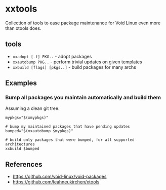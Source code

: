# xxtools
Collection of tools to ease package maintenance for Void Linux even more than
xtools does.

## tools

* `xxadopt [-f] PKG..` - adopt packages
* `xxautobump PKG..` - perform trivial updates on given templates
* `xxbuild [flags] [pkgs..]` - build packages for many archs

## Examples
### Bump all packages you maintain automatically and build them
Assuming a clean git tree.

```
mypkgs="$(xmypkgs)"

# bump my maintained packages that have pending updates
bumped="$(xxautobump $mypkgs)"

# build only packages that were bumped, for all supported architectures
xxbuild $bumped
```

## References
* https://github.com/void-linux/void-packages
* https://github.com/leahneukirchen/xtools
